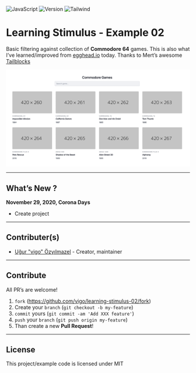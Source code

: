 ![JavaScript](https://img.shields.io/badge/javascript-vanilla-yellow.svg)
![Version](https://img.shields.io/badge/version-0.0.2-orange.svg)
![Tailwind](https://img.shields.io/badge/tailwind_CSS-2.0.0-blue.svg)


# Learning Stimulus - Example 02

Basic filtering against collection of **Commodore 64** games. This is also what I’ve
learned/improved from [egghead.io][link-egghead] today. Thanks to Mert’s awesome
[Tailblocks][link-tailblocks]

![Example](screens/filtering-example.gif "search in games...")

---

## What’s New ?

**November 29, 2020, Corona Days**

- Create project

---

## Contributer(s)

* [Uğur "vigo" Özyılmazel](https://github.com/vigo) - Creator, maintainer

---

## Contribute

All PR’s are welcome!

1. `fork` (https://github.com/vigo/learning-stimulus-02/fork)
1. Create your `branch` (`git checkout -b my-feature`)
1. `commit` yours (`git commit -am 'Add XXX feature'`)
1. `push` your `branch` (`git push origin my-feature`)
1. Than create a new **Pull Request**!

---

## License

This project/example code is licensed under MIT


[link-egghead]: https://egghead.io/playlists/filter-a-collection-using-stimulus-a7d1
[link-tailblocks]: https://mertjf.github.io/tailblocks/